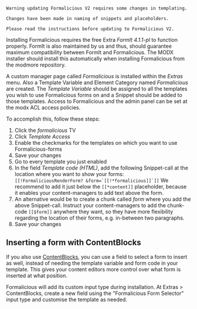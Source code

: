 ```

Warning updating Formalicious V2 requires some changes in templating. 

Changes have been made in naming of snippets and placeholders. 

Please read the instructions before updating to Formalicious V2.
```

Installing Formalicious requires the free Extra _FormIt 4.1.1-pl_ to function properly. FormIt is also maintained by us and thus, should guarantee maximum compatibility between FormIt and Formalicious. The MODX installer should install this automatically when installing Formalicious from the modmore repository.

A custom manager page called _Formalicious_ is installed within the _Extras_ menu. Also a Template Variable and Element Category named _Formalicious_ are created. The _Template Variable_ should be assigned to all the templates you wish to use Formalicious forms on and a Snippet should be added to those templates.
Access to Formalicious and the admin panel can be set at the modx ACL access policies. 

To accomplish this, follow these steps:
1. Click the _formalicious_ TV
2. Click _Template Access_
3. Enable the checkmarks for the templates on which you want to use Formalicious-forms
4. Save your changes
5. Go to every template you just enabled
6. In the field _Template code (HTML)_, add the following Snippet-call at the location where you want to show your forms: ```[[!FormaliciousRenderForm? &form=`[[!*formalicious]]`]]``` We recommend to add it just below the ```[[*content]]``` placeholder, because it enables your content-managers to add text above the form. 
7. An alternative would be to create a chunk called _form_ where you add the above Snippet-call. Instruct your content-managers to add the chunk-code ```[[$form]]``` anywhere they want, so they have more flexibility regarding the location of their forms, e.g. in-between two paragraphs.
8. Save your changes

## Inserting a form with ContentBlocks

If you also use [ContentBlocks](https://www.modmore.com/contentblocks/), you can use a field to select a form to insert as well, instead of needing the template variable and form code in your template. This gives your content editors more control over what form is inserted at what position.

Formalicious will add its custom input type during installation. At Extras > ContentBlocks, create a new field using the "Formalicious Form Selector" input type and customise the template as needed. 

